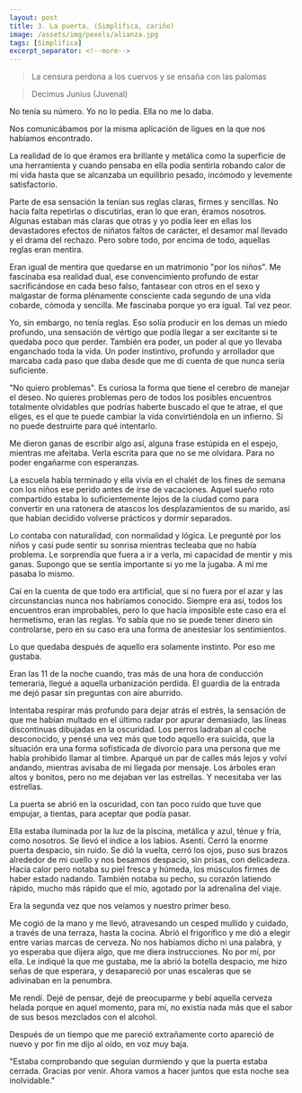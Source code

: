 ```yaml
---
layout: post
title: 3. La puerta. (Simplifica, cariño)
image: /assets/img/pexels/alianza.jpg
tags: [Simplifica]
excerpt_separator: <!--more-->
---
```


> La censura perdona a los cuervos y se ensaña con las palomas

> Decimus Junius (Juvenal)

<!--more-->

No tenía su número. Yo no lo pedía. Ella no me lo daba. 

Nos comunicábamos por la misma aplicación de ligues en la que nos habíamos encontrado.


La realidad de lo que éramos era brillante y metálica como la superficie de una herramienta
 y cuando pensaba en ella podía sentirla robando calor de mi vida hasta que se alcanzaba un equilibrio pesado, incómodo y levemente satisfactorio.


Parte de esa sensación la tenían sus reglas claras, firmes y sencillas. No hacía falta repetirlas o discutirlas, eran lo que eran, éramos nosotros. Algunas estaban más claras que otras y yo podía leer en ellas los devastadores efectos de niñatos faltos de carácter, el desamor mal llevado y el drama del rechazo. Pero sobre todo, por encima de todo, aquellas reglas eran mentira.


Eran igual de mentira que quedarse en un matrimonio "por los niños". Me fascinaba esa realidad dual, ese convencimiento profundo de estar sacrificándose en cada beso falso, fantasear con otros en el sexo y malgastar de forma plénamente consciente cada segundo de una vida cobarde, cómoda y sencilla. Me fascinaba porque yo era igual. Tal vez peor.


Yo, sin embargo, no tenía reglas. Eso solía producir en los demas un miedo profundo, una sensación de vértigo que podía llegar a ser excitante si te quedaba poco que perder. También era poder, un poder al que yo llevaba enganchado toda la vida. Un poder instintivo, profundo y arrollador que marcaba cada paso que daba desde que me di cuenta de que nunca sería suficiente.


"No quiero problemas". Es curiosa la forma que tiene el cerebro de manejar el deseo. No quieres problemas pero de todos los posibles encuentros totalmente olvidables que podrías haberte buscado el que te atrae, el que eliges, es el que te puede cambiar la vida convirtiéndola en un infierno. Si no puede destruirte para qué intentarlo.


Me dieron ganas de escribir algo así, alguna frase estúpida en el espejo, mientras me afeitaba. Verla escrita para que no se me olvidara. Para no poder engañarme con esperanzas.


La escuela había terminado y ella vivía en el chalét de los fines de semana con los niños ese perido antes de irse de vacaciones. Aquel sueño roto compartido estaba lo suficientemente lejos de la ciudad como para convertir en una ratonera de atascos los desplazamientos de su marido, así que habían decidido volverse prácticos y dormir separados.


Lo contaba con naturalidad, con normalidad y lógica. Le pregunté por los niños y casi pude sentir su sonrisa mientras tecleaba que no había problema. Le sorprendía que fuera a ir a verla, mi capacidad de mentir y mis ganas. Supongo que se sentía importante si yo me la jugaba. A mí me pasaba lo mismo.


Caí en la cuenta de que todo era artificial, que si no fuera por el azar y las circunstancias nunca nos habríamos conocido. Siempre era así, todos los encuentros eran improbables, pero lo que hacía imposible este caso era el hermetismo, eran las reglas. Yo sabía que no se puede tener dinero sin controlarse, pero en su caso era una forma de anestesiar los sentimientos.


Lo que quedaba después de aquello era solamente instinto. Por eso me gustaba.


Eran las 11 de la noche cuando, tras más de una hora de conducción temeraria, llegué a aquella urbanización perdida. El guardia de la entrada me dejó pasar sin preguntas con aire aburrido.

Intentaba respirar más profundo para dejar atrás el estrés, la sensación de que me habían multado en el último radar por apurar demasiado, las líneas discontinuas dibujadas en la oscuridad. Los perros ladraban al coche desconocido, y pensé una vez más que todo aquello era suicida, que la situación era una forma sofisticada de divorcio para una persona que me había prohibido llamar al timbre. Aparqué un par de calles más lejos y volví andando, mientras avisaba de mi llegada por mensaje. Los árboles eran altos y bonitos, pero no me dejaban ver las estrellas. Y necesitaba ver las estrellas.


La puerta se abrió en la oscuridad, con tan poco ruido que tuve que empujar, a tientas, para aceptar que podía pasar.


Ella estaba iluminada por la luz de la piscina, metálica y azul, ténue y fría, como nosotros. Se llevó el índice a los labios. Asentí. Cerró la enorme puerta despacio, sin ruido. Se dió la vuelta, cerró los ojos, puso sus brazos alrededor de mi cuello y nos besamos despacio, sin prisas, con delicadeza. Hacía calor pero notaba su piel fresca y húmeda, los músculos firmes de haber estado nadando. También notaba su pecho, su corazón latiendo rápido, mucho más rápido que el mío, agotado por la adrenalina del viaje.


Era la segunda vez que nos veíamos y nuestro primer beso.


Me cogió de la mano y me llevó, atravesando un cesped mullido y cuidado, a través de una terraza, hasta la cocina. Abrió el frigorífico y me dió a elegir entre varias marcas de cerveza. No nos habíamos dicho ni una palabra, y yo esperaba que dijera algo, que me diera instrucciones. No por mí, por ella. Le indiqué la que me gustaba, me la abrió la botella despacio, me hizo señas de que esperara, y desapareció por unas escaleras que se adivinaban en la penumbra.


Me rendí. Dejé de pensar, dejé de preocuparme y bebí aquella cerveza helada porque en aquel momento, para mí, no existía nada más que el sabor de sus besos mezclados con el alcohol.


Después de un tiempo que me pareció extrañamente corto apareció de nuevo y por fin me dijo al oído, en voz muy baja.


"Estaba comprobando que seguían durmiendo y que la puerta estaba cerrada. Gracias por venir. Ahora vamos a hacer juntos que esta noche sea inolvidable."



